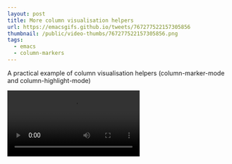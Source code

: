 ```yaml
---
layout: post
title: More column visualisation helpers
url: https://emacsgifs.github.io/tweets/767277522157305856
thumbnail: /public/video-thumbs/767277522157305856.png
tags:
  - emacs
  - column-markers
---
```


A practical example of column visualisation helpers (column-marker-mode and column-highlight-mode)

<video controls autoplay loop>
  <source src="/public/videos/767277522157305856.mp4" type="video/mp4">
    Sorry your browser does not support the video tag, maybe time to upgrade?
</video>
